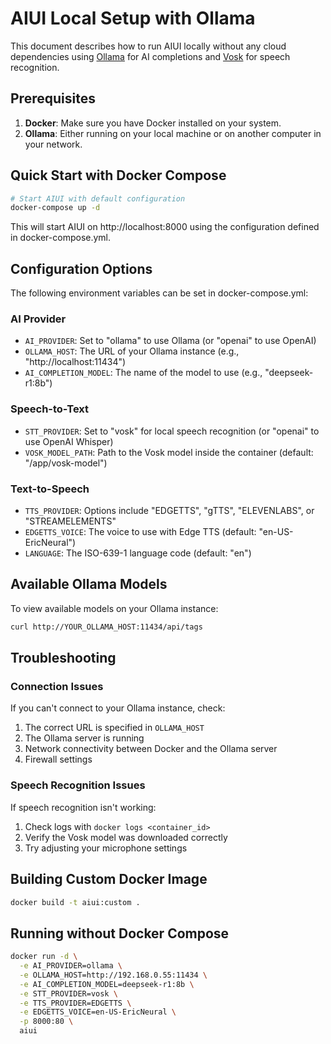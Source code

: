 # AIUI Local Setup with Ollama

This document describes how to run AIUI locally without any cloud dependencies using [Ollama](https://ollama.ai/) for AI completions and [Vosk](https://alphacephei.com/vosk/) for speech recognition.

## Prerequisites

1. **Docker**: Make sure you have Docker installed on your system.
2. **Ollama**: Either running on your local machine or on another computer in your network.

## Quick Start with Docker Compose

```bash
# Start AIUI with default configuration
docker-compose up -d
```

This will start AIUI on http://localhost:8000 using the configuration defined in docker-compose.yml.

## Configuration Options

The following environment variables can be set in docker-compose.yml:

### AI Provider
- `AI_PROVIDER`: Set to "ollama" to use Ollama (or "openai" to use OpenAI)
- `OLLAMA_HOST`: The URL of your Ollama instance (e.g., "http://localhost:11434")
- `AI_COMPLETION_MODEL`: The name of the model to use (e.g., "deepseek-r1:8b")

### Speech-to-Text
- `STT_PROVIDER`: Set to "vosk" for local speech recognition (or "openai" to use OpenAI Whisper)
- `VOSK_MODEL_PATH`: Path to the Vosk model inside the container (default: "/app/vosk-model")

### Text-to-Speech
- `TTS_PROVIDER`: Options include "EDGETTS", "gTTS", "ELEVENLABS", or "STREAMELEMENTS"
- `EDGETTS_VOICE`: The voice to use with Edge TTS (default: "en-US-EricNeural")
- `LANGUAGE`: The ISO-639-1 language code (default: "en")

## Available Ollama Models

To view available models on your Ollama instance:

```bash
curl http://YOUR_OLLAMA_HOST:11434/api/tags
```

## Troubleshooting

### Connection Issues
If you can't connect to your Ollama instance, check:
1. The correct URL is specified in `OLLAMA_HOST`
2. The Ollama server is running
3. Network connectivity between Docker and the Ollama server
4. Firewall settings

### Speech Recognition Issues
If speech recognition isn't working:
1. Check logs with `docker logs <container_id>`
2. Verify the Vosk model was downloaded correctly
3. Try adjusting your microphone settings

## Building Custom Docker Image

```bash
docker build -t aiui:custom .
```

## Running without Docker Compose

```bash
docker run -d \
  -e AI_PROVIDER=ollama \
  -e OLLAMA_HOST=http://192.168.0.55:11434 \
  -e AI_COMPLETION_MODEL=deepseek-r1:8b \
  -e STT_PROVIDER=vosk \
  -e TTS_PROVIDER=EDGETTS \
  -e EDGETTS_VOICE=en-US-EricNeural \
  -p 8000:80 \
  aiui
``` 